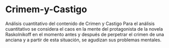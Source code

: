 # Crimem-y-Castigo
Análisis cuantitativo del contenido de Crimen y Castigo 
Para el análisis cuantitativo se considera el caos en la mente del protagonista de la novela Raskolnikoff en el momento antes y después de perpetrar el crimen de una anciana y a partir de esta situación, se agudizan sus problemas mentales. 

